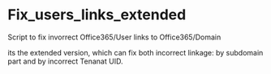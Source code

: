 # Fix_users_links_extended
Script to fix invorrect Office365/User links to Office365/Domain

its the extended version, which can fix both incorrect linkage: by subdomain part and by incorrect Tenanat UID.
